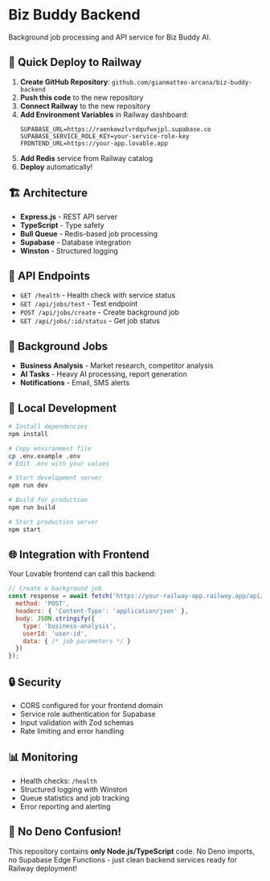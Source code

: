# Biz Buddy Backend

Background job processing and API service for Biz Buddy AI.

## 🚀 Quick Deploy to Railway

1. **Create GitHub Repository**: `github.com/gianmatteo-arcana/biz-buddy-backend`
2. **Push this code** to the new repository
3. **Connect Railway** to the new repository  
4. **Add Environment Variables** in Railway dashboard:
   ```
   SUPABASE_URL=https://raenkewzlvrdqufwxjpl.supabase.co
   SUPABASE_SERVICE_ROLE_KEY=your-service-role-key
   FRONTEND_URL=https://your-app.lovable.app
   ```
5. **Add Redis** service from Railway catalog
6. **Deploy** automatically!

## 🏗️ Architecture

- **Express.js** - REST API server
- **TypeScript** - Type safety
- **Bull Queue** - Redis-based job processing  
- **Supabase** - Database integration
- **Winston** - Structured logging

## 📡 API Endpoints

- `GET /health` - Health check with service status
- `GET /api/jobs/test` - Test endpoint
- `POST /api/jobs/create` - Create background job
- `GET /api/jobs/:id/status` - Get job status

## 💼 Background Jobs

- **Business Analysis** - Market research, competitor analysis
- **AI Tasks** - Heavy AI processing, report generation
- **Notifications** - Email, SMS alerts

## 🔧 Local Development

```bash
# Install dependencies
npm install

# Copy environment file
cp .env.example .env
# Edit .env with your values

# Start development server
npm run dev

# Build for production
npm run build

# Start production server
npm start
```

## 🌐 Integration with Frontend

Your Lovable frontend can call this backend:

```javascript
// Create a background job
const response = await fetch('https://your-railway-app.railway.app/api/jobs/create', {
  method: 'POST',
  headers: { 'Content-Type': 'application/json' },
  body: JSON.stringify({
    type: 'business-analysis',
    userId: 'user-id',
    data: { /* job parameters */ }
  })
});
```

## 🔒 Security

- CORS configured for your frontend domain
- Service role authentication for Supabase
- Input validation with Zod schemas
- Rate limiting and error handling

## 📊 Monitoring

- Health checks: `/health`
- Structured logging with Winston
- Queue statistics and job tracking
- Error reporting and alerting

## 🎯 No Deno Confusion!

This repository contains **only Node.js/TypeScript** code. No Deno imports, no Supabase Edge Functions - just clean backend services ready for Railway deployment!